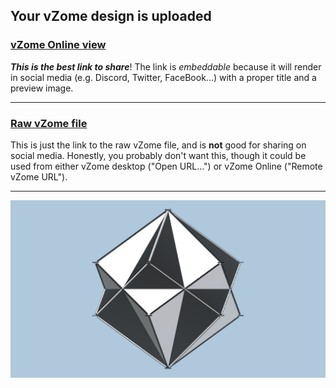 ## Your vZome design is uploaded

### [vZome Online view][embed]

***This is the best link to share***!  The link is *embeddable* because it will render in social media (e.g. Discord, Twitter, FaceBook...) with a proper title and a preview image.

---

### [Raw vZome file][raw]

This is just the link to the raw vZome file, and is **not** good for
sharing on social media.
Honestly, you probably don't want this, though it could be used from either
vZome desktop ("Open URL...") or vZome Online ("Remote vZome URL").

---

![Image](<DoubleCornerRotatedCubeInPolygon24-true-ortho.png>)


[embed]: <https://vzome.com/app/embed.py?url=https://raw.githubusercontent.com/david-hall/vzome-sharing/main/2021/07/07/22-32-37-DoubleCornerRotatedCubeInPolygon24-true-ortho/DoubleCornerRotatedCubeInPolygon24-true-ortho.vZome>
[raw]: <https://raw.githubusercontent.com/david-hall/vzome-sharing/main/2021/07/07/22-32-37-DoubleCornerRotatedCubeInPolygon24-true-ortho/DoubleCornerRotatedCubeInPolygon24-true-ortho.vZome>
